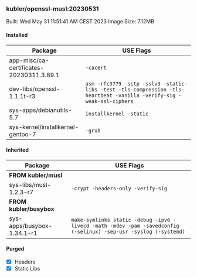 ### kubler/openssl-musl:20230531

Built: Wed May 31 11:51:41 AM CEST 2023
Image Size: 7.12MB

#### Installed
Package | USE Flags
--------|----------
app-misc/ca-certificates-20230311.3.89.1 | `-cacert`
dev-libs/openssl-1.1.1t-r3 | `asm -rfc3779 -sctp -sslv3 -static-libs -test -tls-compression -tls-heartbeat -vanilla -verify-sig -weak-ssl-ciphers`
sys-apps/debianutils-5.7 | `installkernel -static`
sys-kernel/installkernel-gentoo-7 | `-grub`
#### Inherited
Package | USE Flags
--------|----------
**FROM kubler/musl** |
sys-libs/musl-1.2.3-r7 | `-crypt -headers-only -verify-sig`
**FROM kubler/busybox** |
sys-apps/busybox-1.34.1-r1 | `make-symlinks static -debug -ipv6 -livecd -math -mdev -pam -savedconfig (-selinux) -sep-usr -syslog (-systemd)`
#### Purged
- [x] Headers
- [x] Static Libs
